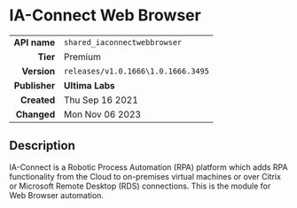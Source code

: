 # IA-Connect Web Browser
| | |
|-:|-|
|**API name**|`shared_iaconnectwebbrowser`|
|**Tier**|Premium|
|**Version**|`releases/v1.0.1666\1.0.1666.3495`|
|**Publisher**|**Ultima Labs**|
|**Created**|Thu Sep 16 2021|
|**Changed**|Mon Nov 06 2023|

## Description
IA-Connect is a Robotic Process Automation (RPA) platform which adds RPA functionality from the Cloud to on-premises virtual machines or over Citrix or Microsoft Remote Desktop (RDS) connections. This is the module for Web Browser automation.
